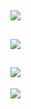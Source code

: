 ![](https://github.com/dilarauluturhan/blindops-landingpage/assets/120499369/d31a8041-f791-40fc-8b3d-ff564b70ea2f)
---
![](https://github.com/dilarauluturhan/blindops-landingpage/assets/120499369/a90daa0c-563d-451b-918b-df7465417aed)
---
![](https://github.com/dilarauluturhan/blindops-landingpage/assets/120499369/6eef6904-b939-4990-af0f-766b4cd7111d)
---
![](https://github.com/dilarauluturhan/blindops-landingpage/assets/120499369/b623ebde-5033-45c9-a511-daf28ae11276)
